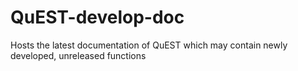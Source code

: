 # QuEST-develop-doc
Hosts the latest documentation of QuEST which may contain newly developed, unreleased functions

